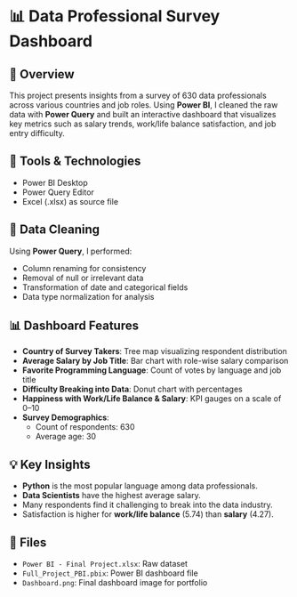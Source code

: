 # 📊 Data Professional Survey Dashboard

## 🧠 Overview
This project presents insights from a survey of 630 data professionals across various countries and job roles. Using **Power BI**, I cleaned the raw data with **Power Query** and built an interactive dashboard that visualizes key metrics such as salary trends, work/life balance satisfaction, and job entry difficulty.

## 🔧 Tools & Technologies
- Power BI Desktop
- Power Query Editor
- Excel (.xlsx) as source file

## 🧼 Data Cleaning
Using **Power Query**, I performed:
- Column renaming for consistency
- Removal of null or irrelevant data
- Transformation of date and categorical fields
- Data type normalization for analysis

## 📊 Dashboard Features
- **Country of Survey Takers**: Tree map visualizing respondent distribution
- **Average Salary by Job Title**: Bar chart with role-wise salary comparison
- **Favorite Programming Language**: Count of votes by language and job title
- **Difficulty Breaking into Data**: Donut chart with percentages
- **Happiness with Work/Life Balance & Salary**: KPI gauges on a scale of 0–10
- **Survey Demographics**:
  - Count of respondents: 630
  - Average age: 30

## 💡 Key Insights
- **Python** is the most popular language among data professionals.
- **Data Scientists** have the highest average salary.
- Many respondents find it challenging to break into the data industry.
- Satisfaction is higher for **work/life balance** (5.74) than **salary** (4.27).

## 📁 Files
- `Power BI - Final Project.xlsx`: Raw dataset
- `Full_Project_PBI.pbix`: Power BI dashboard file
- `Dashboard.png`: Final dashboard image for portfolio
